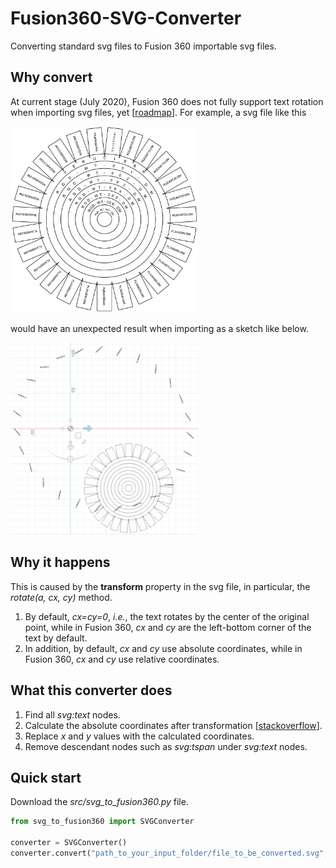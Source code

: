 # Fusion360-SVG-Converter
Converting standard svg files to Fusion 360 importable svg files. 

## Why convert 
At current stage (July 2020), Fusion 360 does not fully support text rotation when importing svg files, yet [[roadmap](https://www.autodesk.com/products/fusion-360/blog/fusion-360-roadmap-update-2020/?_ga=2.35416929.1928432617.1595202244-638676889.1594269980#Sketching)]. For example, a svg file like this

<img src="./res/example_svg_original.png" alt="example svg" style="width:300px" />

would have an unexpected result when importing as a sketch like below.

<img src="./res/example_svg_imported.png" alt="example svg" style="width:300px" />

## Why it happens
This is caused by the **transform** property in the svg file, in particular, the _rotate(a, cx, cy)_ method. 

1. By default, _cx=cy=0_, _i.e._, the text rotates by the center of the original point, while in Fusion 360, _cx_ and _cy_ are the left-bottom corner of the text by default. 
1. In addition, by default, _cx_ and _cy_ use absolute coordinates, while in Fusion 360, _cx_ and _cy_ use relative coordinates. 

## What this converter does
1. Find all _svg:text_ nodes.
1. Calculate the absolute coordinates after transformation [[stackoverflow](https://stackoverflow.com/questions/15133977/how-to-calculate-svg-transform-matrix-from-rotate-translate-scale-values)]. 
1. Replace _x_ and _y_ values with the calculated coordinates. 
1. Remove descendant nodes such as _svg:tspan_ under _svg:text_ nodes.

## Quick start
Download the _src/svg_to_fusion360.py_ file. 
```Python
from svg_to_fusion360 import SVGConverter

converter = SVGConverter()
converter.convert("path_to_your_input_folder/file_to_be_converted.svg", "path_to_your_output_folder/converted_file.svg")
```